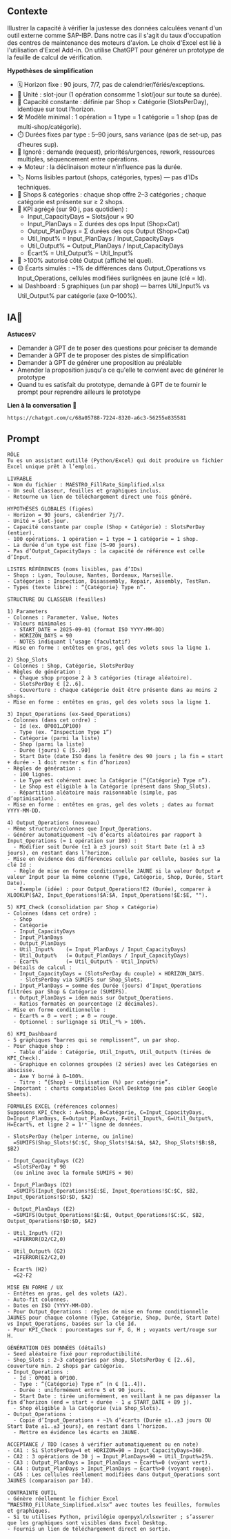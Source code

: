 ## Contexte
Illustrer la capacité à vérifier la justesse des données calculées venant d'un outil externe comme SAP-IBP. Dans notre cas il s'agit du taux d'occupation des centres de maintenance des moteurs d'avion. Le choix d'Excel est lié à l'utilisation d'Excel Add-in. On utilise ChatGPT pour générer un prototype de la feuille de calcul de vérification.

**Hypothèses de simplification**
- 🗓️ Horizon fixe : 90 jours, 7/7, pas de calendrier/fériés/exceptions.
- 🔢 Unité : slot-jour (1 opération consomme 1 slot/jour sur toute sa durée).
- 🧩 Capacité constante : définie par Shop × Catégorie (SlotsPerDay), identique sur tout l’horizon.
- 🛠️ Modèle minimal : 1 opération = 1 type = 1 catégorie = 1 shop (pas de multi-shop/catégorie).
- ⏱️ Durées fixes par type : 5–90 jours, sans variance (pas de set-up, pas d’heures sup).
- 🧭 Ignoré : demande (request), priorités/urgences, rework, ressources multiples, séquencement entre opérations.
- ✈️ Moteur : la déclinaison moteur n’influence pas la durée.
- 🏷️ Noms lisibles partout (shops, catégories, types) — pas d’IDs techniques.
- 🏬 Shops & catégories : chaque shop offre 2–3 catégories ; chaque catégorie est présente sur ≥ 2 shops.
- 🧮 KPI agrégé (sur 90 j, pas quotidien) :
  - Input_CapacityDays = Slots/jour × 90
  - Input_PlanDays = Σ durées des ops Input (Shop×Cat)
  - Output_PlanDays = Σ durées des ops Output (Shop×Cat)
  - Util_Input% = Input_PlanDays / Input_CapacityDays
  - Util_Output% = Output_PlanDays / Input_CapacityDays
  - Écart% = Util_Output% − Util_Input%
- 🚦 >100% autorisé côté Output (affiché tel quel).
- 🟡 Écarts simulés : ~1% de différences dans Output_Operations vs Input_Operations, cellules modifiées surlignées en jaune (clé = Id).
- 📊 Dashboard : 5 graphiques (un par shop) — barres Util_Input% vs Util_Output% par catégorie (axe 0–100%).

## IA🤖 
**Astuces💡**
- Demander à GPT de te poser des questions pour préciser ta demande
- Demander à GPT de te proposer des pistes de simplification
- Demander à GPT de générer une proposition au préalable
- Amender la proposition jusqu'a ce qu'elle te convient avec de générer le prototype
- Quand tu es satisfait du prototype, demande à GPT de te fournir le prompt pour reprendre ailleurs le prototype

**Lien à la conversation 🔗**
```
https://chatgpt.com/c/68a05788-7224-8320-a6c3-56255e835581
```

## Prompt 
```
RÔLE
Tu es un assistant outillé (Python/Excel) qui doit produire un fichier Excel unique prêt à l’emploi.

LIVRABLE
- Nom du fichier : MAESTRO_FillRate_Simplified.xlsx
- Un seul classeur, feuilles et graphiques inclus.
- Retourne un lien de téléchargement direct une fois généré.

HYPOTHÈSES GLOBALES (figées)
- Horizon = 90 jours, calendrier 7j/7.
- Unité = slot-jour.
- Capacité constante par couple (Shop × Catégorie) : SlotsPerDay (entier).
- 100 opérations. 1 opération = 1 type = 1 catégorie = 1 shop.
- La durée d’un type est fixe (5–90 jours).
- Pas d’Output_CapacityDays : la capacité de référence est celle d’Input.

LISTES RÉFÉRENCES (noms lisibles, pas d’IDs)
- Shops : Lyon, Toulouse, Nantes, Bordeaux, Marseille.
- Catégories : Inspection, Disassembly, Repair, Assembly, TestRun.
- Types (texte libre) : “{Catégorie} Type n”.

STRUCTURE DU CLASSEUR (feuilles)

1) Parameters
- Colonnes : Parameter, Value, Notes
- Valeurs minimales :
  - START_DATE = 2025-09-01 (format ISO YYYY-MM-DD)
  - HORIZON_DAYS = 90
  - NOTES indiquant l’usage (facultatif)
- Mise en forme : entêtes en gras, gel des volets sous la ligne 1.

2) Shop_Slots
- Colonnes : Shop, Catégorie, SlotsPerDay
- Règles de génération :
  - Chaque shop propose 2 à 3 catégories (tirage aléatoire).
  - SlotsPerDay ∈ [2..6].
  - Couverture : chaque catégorie doit être présente dans au moins 2 shops.
- Mise en forme : entêtes en gras, gel des volets sous la ligne 1.

3) Input_Operations (ex-Seed_Operations)
- Colonnes (dans cet ordre) :
  - Id (ex. OP001…OP100)
  - Type (ex. “Inspection Type 1”)
  - Catégorie (parmi la liste)
  - Shop (parmi la liste)
  - Durée (jours) ∈ [5..90]
  - Start Date (date ISO dans la fenêtre des 90 jours ; la fin = start + durée - 1 doit rester ≤ fin d’horizon)
- Règles de génération :
  - 100 lignes.
  - Le Type est cohérent avec la Catégorie (“{Catégorie} Type n”).
  - Le Shop est éligible à la Catégorie (présent dans Shop_Slots).
  - Répartition aléatoire mais raisonnable (simple, pas d’optimisation).
- Mise en forme : entêtes en gras, gel des volets ; dates au format YYYY-MM-DD.

4) Output_Operations (nouveau)
- Même structure/colonnes que Input_Operations.
- Générer automatiquement ~1% d’écarts aléatoires par rapport à Input_Operations (≈ 1 opération sur 100) :
  - Modifier soit Durée (±1 à ±3 jours) soit Start Date (±1 à ±3 jours), en restant dans l’horizon.
- Mise en évidence des différences cellule par cellule, basées sur la clé Id :
  - Règle de mise en forme conditionnelle JAUNE si la valeur Output ≠ valeur Input pour la même colonne (Type, Catégorie, Shop, Durée, Start Date).
  - Exemple (idée) : pour Output_Operations!E2 (Durée), comparer à XLOOKUP($A2, Input_Operations!$A:$A, Input_Operations!$E:$E, "").

5) KPI_Check (consolidation par Shop × Catégorie)
- Colonnes (dans cet ordre) :
  - Shop
  - Catégorie
  - Input_CapacityDays
  - Input_PlanDays
  - Output_PlanDays
  - Util_Input%    (= Input_PlanDays / Input_CapacityDays)
  - Util_Output%   (= Output_PlanDays / Input_CapacityDays)
  - Écart%         (= Util_Output% - Util_Input%)
- Détails de calcul :
  - Input_CapacityDays = (SlotsPerDay du couple) × HORIZON_DAYS.
    - SlotsPerDay via SUMIFS sur Shop_Slots.
  - Input_PlanDays = somme des Durée (jours) d’Input_Operations filtrées par Shop & Catégorie (SUMIFS).
  - Output_PlanDays = idem mais sur Output_Operations.
  - Ratios formatés en pourcentage (2 décimales).
- Mise en forme conditionnelle :
  - Écart% = 0 → vert ; ≠ 0 → rouge.
  - Optionnel : surlignage si Util_*% > 100%.

6) KPI_Dashboard
- 5 graphiques “barres qui se remplissent”, un par shop.
- Pour chaque shop :
  - Table d’aide : Catégorie, Util_Input%, Util_Output% (tirées de KPI_Check).
  - Graphique en colonnes groupées (2 séries) avec les Catégories en abscisse.
  - Axe Y borné à 0–100%.
  - Titre : “{Shop} — Utilisation (%) par catégorie”.
- Important : charts compatibles Excel Desktop (ne pas cibler Google Sheets).

FORMULES EXCEL (références colonnes)
Supposons KPI_Check : A=Shop, B=Catégorie, C=Input_CapacityDays, D=Input_PlanDays, E=Output_PlanDays, F=Util_Input%, G=Util_Output%, H=Écart%, et ligne 2 = 1ʳᵉ ligne de données.

- SlotsPerDay (helper interne, ou inline)
  =SUMIFS(Shop_Slots!$C:$C, Shop_Slots!$A:$A, $A2, Shop_Slots!$B:$B, $B2)

- Input_CapacityDays (C2)
  =SlotsPerDay * 90
  (ou inline avec la formule SUMIFS × 90)

- Input_PlanDays (D2)
  =SUMIFS(Input_Operations!$E:$E, Input_Operations!$C:$C, $B2, Input_Operations!$D:$D, $A2)

- Output_PlanDays (E2)
  =SUMIFS(Output_Operations!$E:$E, Output_Operations!$C:$C, $B2, Output_Operations!$D:$D, $A2)

- Util_Input% (F2)
  =IFERROR(D2/C2,0)

- Util_Output% (G2)
  =IFERROR(E2/C2,0)

- Écart% (H2)
  =G2-F2

MISE EN FORME / UX
- Entêtes en gras, gel des volets (A2).
- Auto-fit colonnes.
- Dates en ISO (YYYY-MM-DD).
- Pour Output_Operations : règles de mise en forme conditionnelle JAUNES pour chaque colonne (Type, Catégorie, Shop, Durée, Start Date) vs Input_Operations, basées sur la clé Id.
- Pour KPI_Check : pourcentages sur F, G, H ; voyants vert/rouge sur H.

GÉNÉRATION DES DONNÉES (détails)
- Seed aléatoire fixé pour reproductibilité.
- Shop_Slots : 2–3 catégories par shop, SlotsPerDay ∈ [2..6], couverture min. 2 shops par catégorie.
- Input_Operations :
  - Id : OP001 à OP100.
  - Type : “{Catégorie} Type n” (n ∈ [1..4]).
  - Durée : uniformément entre 5 et 90 jours.
  - Start Date : tirée uniformément, en veillant à ne pas dépasser la fin d’horizon (end = start + durée - 1 ≤ START_DATE + 89 j).
  - Shop éligible à la Catégorie (via Shop_Slots).
- Output_Operations :
  - Copie d’Input_Operations + ~1% d’écarts (Durée ±1..±3 jours OU Start Date ±1..±3 jours), en restant dans l’horizon.
  - Mettre en évidence les écarts en JAUNE.

ACCEPTANCE / TDD (cases à vérifier automatiquement ou en note)
- CA1 : Si SlotsPerDay=4 et HORIZON=90 → Input_CapacityDays=360.
- CA2 : 3 opérations de 30 j → Input_PlanDays=90 → Util_Input%=25%.
- CA3 : Output_PlanDays = Input_PlanDays → Écart%=0 (voyant vert).
- CA4 : Output_PlanDays > Input_PlanDays → Écart%>0 (voyant rouge).
- CA5 : Les cellules réellement modifiées dans Output_Operations sont JAUNES (comparaison par Id).

CONTRAINTE OUTIL
- Génère réellement le fichier Excel “MAESTRO_FillRate_Simplified.xlsx” avec toutes les feuilles, formules et graphiques.
- Si tu utilises Python, privilégie openpyxl/xlsxwriter ; s’assurer que les graphiques sont visibles dans Excel Desktop.
- Fournis un lien de téléchargement direct en sortie.
```
